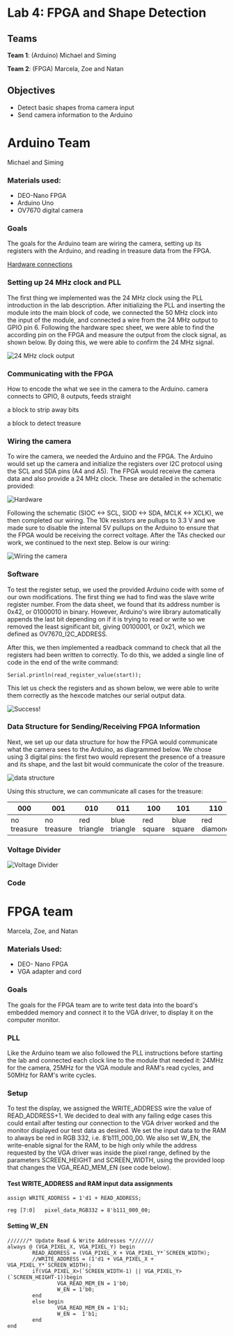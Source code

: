 
# Lab 4: FPGA and Shape Detection
## Teams

**Team 1**: (Arduino) Michael and Siming

**Team 2**: (FPGA) Marcela, Zoe and Natan

## Objectives

* Detect basic shapes froma camera input
* Send camera information to the Arduino


# Arduino Team

Michael and Siming 

### Materials used:
* DEO-Nano FPGA
* Arduino Uno
* OV7670 digital camera

### Goals
The goals for the Arduino team are wiring the camera, setting up its registers with the Arduino, and reading in treasure data from the FPGA. 

[Hardware connections](https://snag.gy/nLMzXN.jpg)

### Setting up 24 MHz clock and PLL
The first thing we implemented was the 24 MHz clock using the PLL introduction in the lab description.  After initializing the PLL and inserting the module into the main block of code, we connected the 50 MHz clock into the input of the module, and connected a wire from the 24 MHz output to GPIO pin 6.  Following the hardware spec sheet, we were able to find the according pin on the FPGA and measure the output from the clock signal, as shown below.  By doing this, we were able to confirm the 24 MHz signal.

![24 MHz clock output](https://i.imgur.com/Fbc30YR.png)

### Communicating with the FPGA
How to encode the what we see in the camera to the Arduino. 
camera connects to GPIO, 8 outputs, feeds straight

a block to strip away bits

a block to detect treasure

### Wiring the camera
To wire the camera, we needed the Arduino and the FPGA.  The Arduino would set up the camera and initialize the registers over I2C protocol using the SCL and SDA pins (A4 and A5).  The FPGA would receive the camera data and also provide a 24 MHz clock.  These are detailed in the schematic provided:

![Hardware](https://cei-lab.github.io/ece3400-2018/images/Lab3CameraWiringDiagram.png)

Following the schematic (SIOC <-> SCL, SIOD <-> SDA, MCLK <-> XCLK), we then completed our wiring.  The 10k resistors are pullups to 3.3 V and we made sure to disable the internal 5V pullups on the Arduino to ensure that the FPGA would be receiving the correct voltage.  After the TAs checked our work, we continued to the next step.  Below is our wiring:

![Wiring the camera](https://i.imgur.com/8RRD6vV.jpg?1)

### Software
To test the register setup, we used the provided Arduino code with some of our own modifications.  The first thing we had to find was the slave write register number.  From the data sheet, we found that its address number is 0x42, or 01000010 in binary.  However, Arduino's wire library automatically appends the last bit depending on if it is trying to read or write so we removed the least significant bit, giving 00100001, or 0x21, which we defined as OV7670_I2C_ADDRESS.  

After this, we then implemented a readback command to check that all the registers had been written to correctly.  To do this, we added a single line of code in the end of the write command:

~~~
Serial.println(read_register_value(start));
~~~

This let us check the registers and as shown below, we were able to write them correctly as the hexcode matches our serial output data.

![Success!](https://i.imgur.com/fgq4QV8.png)

### Data Structure for Sending/Receiving FPGA Information
Next, we set up our data structure for how the FPGA would communicate what the camera sees to the Arduino, as diagrammed below.  We chose using 3 digital pins: the first two would represent the presence of a treasure and its shape, and the last bit would communicate the color of the treasure. 

![data structure](https://i.imgur.com/RdsITlB.png)

Using this structure, we can communicate all cases for the treasure:

| 000         | 001         | 010          | 011           | 100        | 101         | 110         | 111          |
|-------------|-------------|--------------|---------------|------------|-------------|-------------|--------------|
| no treasure | no treasure | red triangle | blue triangle | red square | blue square | red diamond | blue diamond |

### Voltage Divider

![Voltage Divider](https://i1.wp.com/randomnerdtutorials.com/wp-content/uploads/2015/09/voltage-divider-circuit.png?resize=408%2C151&ssl=1)

### Code

# FPGA team

Marcela, Zoe, and Natan

### Materials Used:

* DEO- Nano FPGA
* VGA adapter and cord

### Goals

The goals for the FPGA team are to write test data into the board's embedded memory and connect it to the VGA driver, to display it on the computer monitor. 

### PLL

Like the Arduino team we also followed the PLL instructions before starting the lab and connected each clock line to the module that needed it: 24MHz for the camera, 25MHz for the VGA module and RAM's read cycles, and 50MHz for RAM's write cycles.

### Setup

To test the display, we assigned the WRITE_ADDRESS wire the value of READ_ADDRESS+1. We decided to deal with any failing edge cases this could entail after testing our connection to the VGA driver worked and the monitor displayed our test data as desired. We set the input data to the RAM to always be red in RGB 332, i.e. 8'b111_000_00. We also set W_EN, the write-enable signal for the RAM, to be high only while the address requested by the VGA driver was inside the pixel range, defined by the parameters SCREEN_HEIGHT and SCREEN_WIDTH, using the provided loop that changes the VGA_READ_MEM_EN (see code below).

#### Test WRITE_ADDRESS and RAM input data assignments
```assign WRITE_ADDRESS = 1'd1 + READ_ADDRESS;```
```///// PIXEL DATA /////
reg [7:0]	pixel_data_RGB332 = 8'b111_000_00;
```

#### Setting W_EN
```
///////* Update Read & Write Addresses *///////
always @ (VGA_PIXEL_X, VGA_PIXEL_Y) begin
		READ_ADDRESS = (VGA_PIXEL_X + VGA_PIXEL_Y*`SCREEN_WIDTH);
		//WRITE_ADDRESS = (1'd1 + VGA_PIXEL_X + VGA_PIXEL_Y*`SCREEN_WIDTH);
		if(VGA_PIXEL_X>(`SCREEN_WIDTH-1) || VGA_PIXEL_Y>(`SCREEN_HEIGHT-1))begin
				VGA_READ_MEM_EN = 1'b0;
				W_EN = 1'b0;
		end
		else begin
				VGA_READ_MEM_EN = 1'b1;
				W_EN =  1'b1;
		end
end
```



